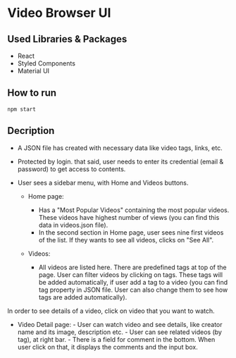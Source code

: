 # Video Browser UI

## Used Libraries & Packages 
- React
- Styled Components
- Material UI

## How to run
```
npm start
```

## Decription 

- A JSON file has created with necessary data like video tags, links, etc. 

- Protected by login. that said, user needs to enter its credential (email & password) to get access to contents.

- User sees a sidebar menu, with Home and Videos buttons.
  
    * Home page:
        - Has a "Most Popular Videos" containing the most popular videos. These videos have highest number of views (you can find this data in videos.json file).
        - In the second section in Home page, user sees nine first videos of the list. If they wants to see all videos, clicks on "See All". 
    
    * Videos:
      - All videos are listed here. There are predefined tags at top of the page. User can filter videos by clicking on tags. These tags will be added automatically, if user add a tag to a video (you can find tag property in JSON file. User can also change them to see how tags are added automatically).
      
In order to see details of a video, click on video that you want to watch.
  
   * Video Detail page:
          - User can watch video and see details, like creator name and its image, description etc.
          - User can see related videos (by tag), at right bar.
          - There is a field for comment in the bottom. When user click on that, it displays the comments and the input box.
